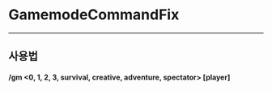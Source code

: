 # GamemodeCommandFix
---
## 사용법
#### /gm <0, 1, 2, 3, survival, creative, adventure, spectator> [player]
